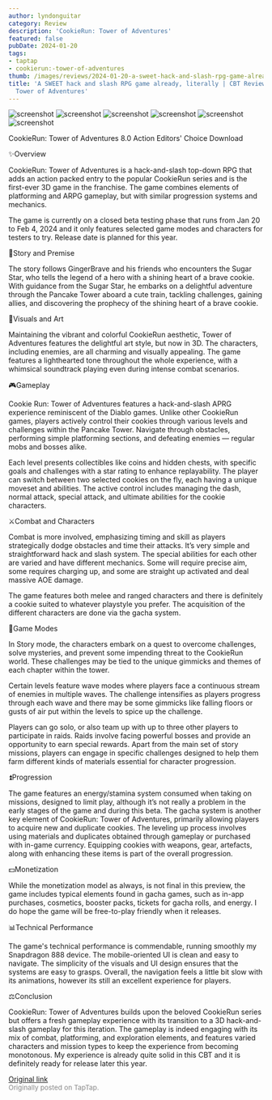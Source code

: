 ```yaml
---
author: lyndonguitar
category: Review
description: 'CookieRun: Tower of Adventures'
featured: false
pubDate: 2024-01-20
tags:
- taptap
- cookierun:-tower-of-adventures
thumb: /images/reviews/2024-01-20-a-sweet-hack-and-slash-rpg-game-already-literally--cbt-review---cookierun-tower-of-advent-0.avif
title: 'A SWEET hack and slash RPG game already, literally | CBT Review - CookieRun:
  Tower of Adventures'
---
```


<div class="gallery">
  <img src="/images/reviews/2024-01-20-a-sweet-hack-and-slash-rpg-game-already-literally--cbt-review---cookierun-tower-of-advent-0.avif" alt="screenshot" />
  <img src="/images/reviews/2024-01-20-a-sweet-hack-and-slash-rpg-game-already-literally--cbt-review---cookierun-tower-of-advent-1.avif" alt="screenshot" />
  <img src="/images/reviews/2024-01-20-a-sweet-hack-and-slash-rpg-game-already-literally--cbt-review---cookierun-tower-of-advent-2.avif" alt="screenshot" />
  <img src="/images/reviews/2024-01-20-a-sweet-hack-and-slash-rpg-game-already-literally--cbt-review---cookierun-tower-of-advent-3.avif" alt="screenshot" />
  <img src="/images/reviews/2024-01-20-a-sweet-hack-and-slash-rpg-game-already-literally--cbt-review---cookierun-tower-of-advent-4.avif" alt="screenshot" />
  <img src="/images/reviews/2024-01-20-a-sweet-hack-and-slash-rpg-game-already-literally--cbt-review---cookierun-tower-of-advent-5.avif" alt="screenshot" />
</div>

CookieRun: Tower of Adventures
8.0
Action
Editors' Choice
Download

✨Overview

CookieRun: Tower of Adventures is a hack-and-slash top-down RPG that adds an action packed entry to the popular CookieRun series and is the first-ever 3D game in the franchise. The game combines elements of platforming and ARPG gameplay, but with similar progression systems and mechanics.

The game is currently on a closed beta testing phase that runs from Jan 20 to Feb 4, 2024 and it only features selected game modes and characters for testers to try. Release date is planned for this year.

📖Story and Premise

The story follows GingerBrave and his friends who encounters the Sugar Star, who tells the legend of a hero with a shining heart of a brave cookie. With guidance from the Sugar Star, he embarks on a delightful adventure through the Pancake Tower aboard a cute train, tackling challenges, gaining allies, and discovering the prophecy of the shining heart of a brave cookie.

🎨Visuals and Art

Maintaining the vibrant and colorful CookieRun aesthetic, Tower of Adventures features the delightful art style, but now in 3D. The characters, including enemies, are all charming and visually appealing. The game features a lighthearted tone throughout the whole experience, with a whimsical soundtrack playing even during intense combat scenarios.

🎮Gameplay

Cookie Run: Tower of Adventures features a hack-and-slash APRG experience reminiscent of the Diablo games. Unlike other CookieRun games, players actively control their cookies through various levels and challenges within the Pancake Tower. Navigate through obstacles, performing simple platforming sections, and defeating enemies — regular mobs and bosses alike.

Each level presents collectibles like coins and hidden chests, with specific goals and challenges with a star rating to enhance replayability. The player can switch between two selected cookies on the fly, each having a unique moveset and abilities. The active control includes managing the dash, normal attack, special attack, and ultimate abilities for the cookie characters.

⚔️Combat and Characters

Combat is more involved, emphasizing timing and skill as players strategically dodge obstacles and time their attacks. It’s very simple and straightforward hack and slash system. The special abilities for each other are varied and have different mechanics. Some will require precise aim, some requires charging up, and some are straight up activated and deal massive AOE damage.

The game features both melee and ranged characters and there is definitely a cookie suited to whatever playstyle you prefer. The acquisition of the different characters are done via the gacha system.

📜Game Modes

In Story mode, the characters embark on a quest to overcome challenges, solve mysteries, and prevent some impending threat to the CookieRun world. These challenges may be tied to the unique gimmicks and themes of each chapter within the tower.

Certain levels feature wave modes where players face a continuous stream of enemies in multiple waves. The challenge intensifies as players progress through each wave and there may be some gimmicks like falling floors or gusts of air put within the levels to spice up the challenge.

Players can go solo, or also team up with up to three other players to participate in raids. Raids involve facing powerful bosses and provide an opportunity to earn special rewards. Apart from the main set of story missions, players can engage in specific challenges designed to help them farm different kinds of materials essential for character progression.

⏫Progression

The game features an energy/stamina system consumed when taking on missions, designed to limit play, although it’s not really a problem in the early stages of the game and during this beta. The gacha system is another key element of CookieRun: Tower of Adventures, primarily allowing players to acquire new and duplicate cookies. The leveling up process involves using materials and duplicates obtained through gameplay or purchased with in-game currency. Equipping cookies with weapons, gear, artefacts, along with enhancing these items is part of the overall progression.

💵Monetization

While the monetization model as always, is not final in this preview, the game includes typical elements found in gacha games, such as in-app purchases, cosmetics, booster packs, tickets for gacha rolls, and energy. I do hope the game will be free-to-play friendly when it releases.

📊Technical Performance

The game's technical performance is commendable, running smoothly my Snapdragon 888 device. The mobile-oriented UI is clean and easy to navigate. The simplicity of the visuals and UI design ensures that the systems are easy to grasps. Overall, the navigation feels a little bit slow with its animations, however its still an excellent experience for players.

⚖️Conclusion

CookieRun: Tower of Adventures builds upon the beloved CookieRun series but offers a fresh gameplay experience with its transition to a 3D hack-and-slash gameplay for this iteration. The gameplay is indeed engaging with its mix of combat, platforming, and exploration elements, and features varied characters and mission types to keep the experience from becoming monotonous. My experience is already quite solid in this CBT and it is definitely ready for release later this year.

[Original link](https://www.taptap.io/post/6844120)<br><span style="font-size: 0.95em; color: #888;">Originally posted on TapTap.</span>